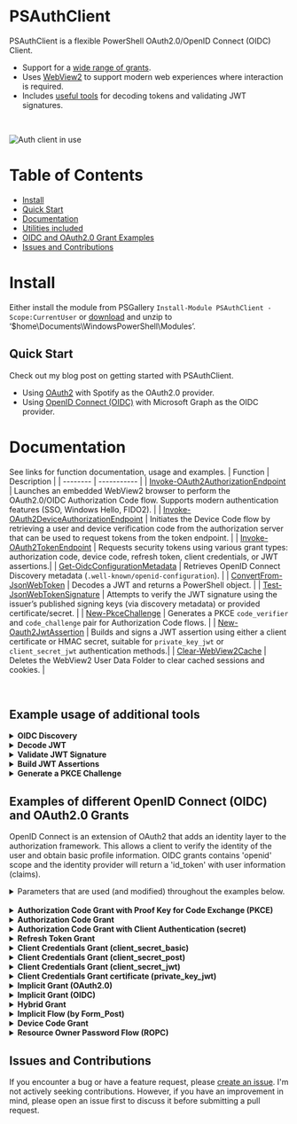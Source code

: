 # PSAuthClient
PSAuthClient is a flexible PowerShell OAuth2.0/OpenID Connect (OIDC) Client.
* Support for a [wide range of grants](#examples-of-openid-connect-oidc-and-oauth20-grants).
* Uses [WebView2](https://learn.microsoft.com/en-us/microsoft-edge/webview2/) to support modern web experiences where interaction is required.
* Includes [useful tools](#Tools) for decoding tokens and validating JWT signatures.
<br>

![Auth client in use](docs/images/spotify_auth.gif)

# Table of Contents
- [Install](#install)
- [Quick Start](#quick-start)
- [Documentation](#documentation)
- [Utilities included](#example-usage-of-additional-tools)
- [OIDC and OAuth2.0 Grant Examples](#examples-of-different-openid-connect-oidc-and-oauth20-grants)
- [Issues and Contributions](#issues-and-contributions)


# Install
Either install the module from PSGallery `Install-Module PSAuthClient -Scope:CurrentUser` or [download](https://github.com/alflokken/PSAuthClient/releases) and unzip to ‘$home\Documents\WindowsPowerShell\Modules’.

## Quick Start
Check out my blog post on getting started with PSAuthClient.
* Using [OAuth2](https://alflokken.github.io/posts/powershell-oauth2-authentication/) with Spotify as the OAuth2.0 provider.
* Using [OpenID Connect (OIDC)](https://alflokken.github.io/posts/powershell-oidc-authentication/) with Microsoft Graph as the OIDC provider.

# Documentation
See links for function documentation, usage and examples.
| Function | Description |
| -------- | ----------- |
| [Invoke-OAuth2AuthorizationEndpoint](/docs/Invoke-OAuth2AuthorizationEndpoint.md) | Launches an embedded WebView2 browser to perform the OAuth2.0/OIDC Authorization Code flow. Supports modern authentication features (SSO, Windows Hello, FIDO2). | 
| [Invoke-OAuth2DeviceAuthorizationEndpoint](/docs/Invoke-OAuth2DeviceAuthorizationEndpoint.md) | Initiates the Device Code flow by retrieving a user and device verification code from the authorization server that can be used to request tokens from the token endpoint. |
| [Invoke-OAuth2TokenEndpoint](docs/Invoke-OAuth2TokenEndpoint.md) | Requests security tokens using various grant types: authorization code, device code, refresh token, client credentials, or JWT assertions.|
| [Get-OidcConfigurationMetadata](docs/Get-OidcDiscoveryMetadata.md) | Retrieves OpenID Connect Discovery metadata (`.well-known/openid-configuration`). |
| [ConvertFrom-JsonWebToken](docs/ConvertFrom-JsonWebToken.md) | Decodes a JWT and returns a PowerShell object. | 
| [Test-JsonWebTokenSignature](docs/Test-JsonWebTokenSignature.md) | Attempts to verify the JWT signature using the issuer’s published signing keys (via discovery metadata) or provided certificate/secret. | 
| [New-PkceChallenge](docs/New-PkceChallenge.md) | Generates a PKCE `code_verifier` and `code_challenge` pair for Authorization Code flows. | 
| [New-Oauth2JwtAssertion](docs/New-Oauth2JwtAssertion.md) | Builds and signs a JWT assertion using either a client certificate or HMAC secret, suitable for `private_key_jwt` or `client_secret_jwt` authentication methods.|
| [Clear-WebView2Cache](docs/Clear-WebView2Cache.md) | Deletes the WebView2 User Data Folder to clear cached sessions and cookies. |

<br>

## Example usage of additional tools

<details>
<summary><b>OIDC Discovery</b></summary>

Retrieve OpenID Connect Discovery metadata.
```powershell
Get-OidcDiscoveryMetadata "https://login.microsoftonline.com/common"

token_endpoint                        : https://login.microsoftonline.com/common/oauth2/token
token_endpoint_auth_methods_supported : {client_secret_post, private_key_jwt, client_secret_basic}
jwks_uri                              : https://login.microsoftonline.com/common/discovery/keys
response_modes_supported              : {query, fragment, form_post}
subject_types_supported               : {pairwise}
id_token_signing_alg_values_supported : {RS256}
response_types_supported              : {code, id_token, code id_token, token id_token}
scopes_supported                      : {openid}
issuer                                : https://sts.windows.net/{tenantid}/
microsoft_multi_refresh_token         : True
authorization_endpoint                : https://login.microsoftonline.com/common/oauth2/authorize
device_authorization_endpoint         : https://login.microsoftonline.com/common/oauth2/devicecode
http_logout_supported                 : True
frontchannel_logout_supported         : True
end_session_endpoint                  : https://login.microsoftonline.com/common/oauth2/logout
claims_supported                      : {sub, iss, cloud_instance_name, cloud_instance_host_name}
check_session_iframe                  : https://login.microsoftonline.com/common/oauth2/checksession
userinfo_endpoint                     : https://login.microsoftonline.com/common/openid/userinfo
kerberos_endpoint                     : https://login.microsoftonline.com/common/kerberos
tenant_region_scope                   : 
cloud_instance_name                   : microsoftonline.com
cloud_graph_host_name                 : graph.windows.net
msgraph_host                          : graph.microsoft.com
rbac_url                              : https://pas.windows.net


```

</details>

<details>
<summary><b>Decode JWT</b></summary>

Convert (decode) a JSON Web Token (JWT) to a PowerShell object.
```powershell
PS> ConvertFrom-JsonWebToken "ew0KICAidHlwIjogIkpXVCIsDQogICJhbGciOiAiUlMyNTYiDQp9.ew0KICAi..."

header    : @{typ=JWT; alg=RS256}
exp       : 1706784929
echo      : Hello World!
nbf       : 1706784629
sub       : PSAuthClient
iss       : https://example.org
jti       : 27913c80-40d1-46a3-89d5-d3fb9f0d1e4e
iat       : 1706784629
aud       : PSAuthClient
signature : OHIxRGxuaXVLTjh4eXhRZ0VWYmZ3SHNlQ29iOUFBUVRMK1dqWUpWMEVXMD0



```

</details>

<details>
<summary><b>Validate JWT Signature</b></summary>

Attempt to validate the signature of a JSON Web Token (JWT) by using the issuer discovery metadata to get the signing certificate. (If no signing certificate or secret was provided.)

```powershell
PS> Test-JsonWebTokenSignature -jwtInput $jwt
True
```

</details>

<details>
<summary><b>Build JWT Assertions</b></summary>

Create and sign JWT Assertions using either a client_certificate (x509certificate2 or RSA Private key) or client_secret (for HMAC-based signature).

```powershell
PS> New-Oauth2JwtAssertion -issuer "test" -subject "test1" -audience "test2" -jwtId "123" -customClaims @{ claim1 = "test" } -client_secret "secret"

client_assertion_jwt           ew0KICAiYWxnIjogIlJTMjU2IiwNCiAgInR5cCI6ICJKV1QiDQp9.ew0KICAianRp...
client_assertion_type          urn:ietf:params:oauth:client-assertion-type:jwt-bearer
header                         @{alg=RS256; typ=JWT}
payload                        @{jti=123; claim1=test; aud=test2; exp=1706793151; nbf=170679285...}
```

</details>

<details>
<summary><b>Generate a PKCE Challenge</b></summary>

Generate code_verifier and code_challenge for PKCE (authorization code flow).

```powershell
PS> New-PkceChallenge

code_verifier                  Vpq2YXOsD~1DRM-jBPR6bt8R-3dWQAHNLVLUIDxh7SkWpOT3A0grpenqKne5rAHcVKsTi-ya8-lGBxJ0NS7zavdcFbfdN0yFQ5kYOFbWBh3
code_challenge                 TW-3r-6mxRWjhkkxmYOabLlwIQ0JkQ0ndxzOSLJvCoU
code_challenge_method          S256
```

</details>

## Examples of different OpenID Connect (OIDC) and OAuth2.0 Grants

OpenID Connect is an extension of OAuth2 that adds an identity layer to the authorization framework. This allows a client to verify the identity of the user and obtain basic profile information. OIDC grants contains 'openid' scope and the identity provider will return a 'id_token' with user information (claims). 

<details>
<summary>Parameters that are used (and modified) throughout the examples below.</summary>

```powershell
$authorization_endpoint = "https://login.microsoftonline.com/example.org/oauth2/v2.0/authorize"
$token_endpoint = "https://login.microsoftonline.com/example.org/oauth2/v2.0/token"

$splat = @{
    client_id = "5eda97cf-2963-41e9-bea0-b6ba2bbf8f99"
    scope = "user.read openid offline_access"
    redirect_uri = "https://login.microsoftonline.com/common/oauth2/nativeclient"
    customParameters = @{ 
        prompt = "none"
    }
}
```
<br>
</details>
<br>
<details>
<summary><b>Authorization Code Grant with Proof Key for Code Exchange (PKCE)</b></summary>

Example
```powershell
$code = Invoke-OAuth2AuthorizationEndpoint -uri $authorization_endpoint @splat

client_id                      5eda97cf-2963-41e9-bea0-b6ba2bbf8f99
code_verifier                  ig0Sly4Kdjc_e77Zsp5..PKi.TbqzSNz_CEKsamyPRI5~uRr4_
nonce                          o180HoFS2k5y0gj.spbYos.IPUS8-SqSf4cx0Z7x
redirect_uri                   https://login.microsoftonline.com/common/oauth2/nativeclient
code                           0.AUcAjvFfm8BTokWLwpwMj2CyxiGBP5hz2ZpErJuc3chlhOUNAVw.AgABAAIAAAA...

$token = Invoke-OAuth2TokenEndpoint -uri $token_endpoint @code

token_type      : Bearer
scope           : User.Read profile openid email
expires_in      : 5340
ext_expires_in  : 5340
access_token    : eyJ0eXAiOiJKV1QiLCJub25jZSI6IlhFMjJvBXRyVDBkQ1Z1cG7zbEFJQk1kU1RxLS5xQUppS3Fpbr...
refresh_token   : 0.AUcAjvFfm8BTokWLwpwMj2CyxiGBP5hz2ZpErJuc3chlhOUNAVw.AgABAAEAAAAmoFfGtYxvRrNr...
id_token        : eyJ0eXAiOiJKV1QiLCJhbGciOiJSUzI1NiIsImtpZCI6ImtXYmthYTZxczh3c1RuQndpaU5ZT2hIYm...
expiry_datetime : 31.01.2024 14:11:08


```
</details>

<details>
<summary><b>Authorization Code Grant</b></summary>

Example
```powershell
$code = Invoke-OAuth2AuthorizationEndpoint -uri $authorization_endpoint @splat -usePkce:$false

nonce                          UYhqAG~GLvZqGj4hnlTkYFJY9LVcS9TrWiq.8n8Vu
redirect_uri                   https://login.microsoftonline.com/common/oauth2/nativeclient
client_id                      5eda97cf-2963-41e9-bea0-b6ba2bbf8f99
code                           0.AUcAjvFfm8BTokWLwpwMj2CyxiGBP5hz2ZpErJuc3chlhOUNAVw.AgABAAmoFfG...

$token = Invoke-OAuth2TokenEndpoint -uri $token_endpoint @code

token_type      : Bearer
scope           : User.Read profile openid email
expires_in      : 3848
ext_expires_in  : 3848
access_token    : eyJ0eXAiOiJKV1QiLCJub62jZSI6ImhDRkwxMjVHdE85SmNqS0NWMFZQLWxTd2Z0Zm12LXFsV2VDR0...
refresh_token   : 0.AUcAjvFfm8BTokWLwpwMkJCyxiGBP5hz2ZpErJuc3chlhOUNAVw.AgABAAEAAAAmoFfGtYxjHyNf...
id_token        : eyJ0eXAiOiJKV1QiLCJhbGciOiJSUzI1NiIsImtpZCI6ImtXYmthYTZxczh3c1RuQndpaU547ZT2hI...
expiry_datetime : 31.01.2024 14:05:18
```
</details>

<details>
<summary><b>Authorization Code Grant with Client Authentication (secret)</b></summary>

Example
```powershell
$splat.redirect_uri = "https://localhost/web"
$code = Invoke-OAuth2AuthorizationEndpoint -uri $authorization_endpoint @splat 

client_id                      5eda97cf-2963-41e9-bea0-b6ba2bbf8f99
code_verifier                  jWe-ecfnqZ.weAxbb-qHiZ3oe7LZ-tEyWq~7UB9RcNfZn65Xq2zPO7-8rv-5tp24p...
nonce                          HRBD6BuH9PQM2_Kmuqj6KTranVVcuL80fsEpll-9nppaZp0H3CQaYhaqQ2VqUV8
redirect_uri                   https://localhost/web
code                           0.AUcAjvFfm8BTokWLwpwMj2CyxiGBP5hz2ZpErJuc3chlhOUNAVw.AgABAAIAAAm...

$token = Invoke-OAuth2TokenEndpoint -uri $token_endpoint @code -client_secret $client_secret

token_type      : Bearer
scope           : User.Read profile openid email
expires_in      : 4069
ext_expires_in  : 4069
access_token    : eyJ0eXAiOiJKG1QqLCJub25jZSI5IllOTzdpTmdXZnMtSmSSY1hpZk45bTdoa2E0WnNpWFY5ckswen...
refresh_token   : 0.AUcAjvFfmC9TokWLwpwMj2CyxiGBP5hz2ZpRrJuc3chlhOUGAVw.AgABAAEAAAAmoFfGtYxvRrNf...
id_token        : eyJ0eXAiOiJKV1QiLCJhbGciOiJSUzI1NiIsImtpZCI6ImtXYmthYTZxczh3c1RuQndpaU5ZT2hIYm...
expiry_datetime : 31.01.2024 14:28:58
```
</details>

<details>
<summary><b>Refresh Token Grant</b></summary>

Example
```powershell
$token = Invoke-OAuth2TokenEndpoint -uri $token_endpoint -refresh_token $token.refresh_token -client_id $splat.client_id -scope $splat.scope -nonce $code.nonce

token_type      : Bearer
scope           : User.Read profile openid email
expires_in      : 3951
ext_expires_in  : 3951
access_token    : eyJ0eXAiOiJKR1QiLCJsf52jZSI6IjdCbkI2VDc5OGJZVlh3ZHdIRWVOMGducUVKQVBEUnBPcTZhMm...
refresh_token   : 0.AUcAjvFfm1BTokWLkjrMj3CyxiGBP5hz4ZpErJuc3chlhOUNAVw.AgABAAEAAAAmoFfGtDxvRrNa...
id_token        : eyJ0eXAiOiJKV1QiLCJhbGciOiJSUzI1NiIsImtpZCI6ImtXYmthYTZxczh3c1RuQndsapaU5ZT2hI...
expiry_datetime : 31.01.2024 14:16:56
```
</details>

<details>
<summary><b>Client Credentials Grant (client_secret_basic)</b></summary>

Example
```powershell
$splat.Remove("customParameters")
$splat.scope = ".default"
$token = Invoke-OAuth2TokenEndpoint -uri $token_endpoint @splat -client_secret (Invoke-Cache -keyName "PSC_Test-ClientSecret") -client_auth_method client_secret_basic

token_type      : Bearer
expires_in      : 3599
ext_expires_in  : 3599
access_token    : eyJ0eXAiOiJKV1DiLCJub25jZSI3IjUtQjB0bXBSNHhzYWtJSW8wOFY5ejFGVGRTWDF5blZfalNVX2...
expiry_datetime : 31.01.2024 14:14:06
```
</details>

<details>
<summary><b>Client Credentials Grant (client_secret_post)</b></summary>

```powershell
$token = Invoke-OAuth2TokenEndpoint -uri $token_endpoint @splat -client_secret (Invoke-Cache -keyName "PSC_Test-ClientSecret" -asSecureString)

token_type      : Bearer
expires_in      : 3599
ext_expires_in  : 3599
access_token    : eyJ0eXAiOiJKV1QiGCJub25jZSI3ImtIeW5MWTNyUjdja0lZd1RTQWVSRi1yRnVYYUx0Y6VaU11NEF...
expiry_datetime : 31.01.2024 14:16:10
```
</details>

<details>
<summary><b>Client Credentials Grant (client_secret_jwt)</b></summary>

Example
```powershell
# Microsoft Graph DOES NOT support client_secret_jwt, but if they did, this is how you would do it.
$token = Invoke-OAuth2TokenEndpoint -uri $token_endpoint @splat -client_secret $client_secret -client_auth_method "client_secret_jwt"

error          error_description
-----          -----------------
invalid_client AADSTS5002723: Invalid JWT token. No certificate SHA-1 thumbprint, certificate SH...

```
</details>

<details>
<summary><b>Client Credentials Grant certificate (private_key_jwt)</b></summary>

Example
```powershell
$token = Invoke-OAuth2TokenEndpoint -uri $token_endpoint @splat -client_certificate "Cert:\CurrentUser\My\8ade399dddc5973e04e34ac19fe8f8759ba059b8"

token_type      : Bearer
expires_in      : 3599
ext_expires_in  : 3599
access_token    : eyJ0eXAiOiJKV1QiLCJub21jZSI2InpBUjQ6UTBRc7dzYkcxOVJibQ032s2UUxrckZUcm9BYmwgdh0...
expiry_datetime : 31.01.2024 14:20:03

```
</details>

<details>
<summary><b>Implicit Grant (OAuth2.0)</b></summary>

Example
```powershell
$splat.redirect_uri = "https://localhost/spa"
$splat.scope = "User.Read"
$token = Invoke-OAuth2AuthorizationEndpoint -uri $authorization_endpoint @splat -response_type "token" -usePkce:$false

expires_in                     4371
expiry_datetime                31.01.2024 14:39:19
scope                          User.Read profile openid email
session_state                  5c044a56-543e-4bcc-a94f-d411ddec5a87
access_token                   eyJ0eXAiOiJKV1QiLCJkj76jZSI6InlaZzBmU1NGV1M1UmllaFRHc01jMWJkSFNIZ...
token_type                     Bearer
```
</details>

<details>
<summary><b>Implicit Grant (OIDC)</b></summary>

Example
```powershell
$token = Invoke-OAuth2AuthorizationEndpoint -uri $authorization_endpoint @splat -response_type "token id_token" -usePkce:$false

nonce                          NtKwrnSuV7xQQiya.jNXF940RQkS0OMlTcQDCOOgJay8a2qi0.MO4KKX8xc-XWUa
expires_in                     4949
id_token                       eyJ0eXAiOiJKV1QiLCJhbGciOiJSUzI1NiIsImtpZCI6ImtXYmthYTZxczh3c1RuQ...
expiry_datetime                31.01.2024 14:46:35
scope                          User.Read profile openid email
session_state                  5c044a56-543e-4bcc-a94f-d411ddec5a87
access_token                   eyJ0eXAiOiJKV1QiLCJub51jZSI6Ik2saWhWbkdCMzNYUnI0VTF5VUVYLXA0Zkp6K...
token_type                     Bearer
```
</details>

<details>
<summary><b>Hybrid Grant</b></summary>

Example
```powershell
$splat.scope = "user.read openid offline_access"
$splat.redirect_uri = "http://localhost"
$splat.usePkce = $true
$token = Invoke-OAuth2AuthorizationEndpoint -uri $authorization_endpoint  @splat -response_type "code id_token"

nonce                          7B61P-.ST87WdKZ9TPF~1a5sMkPs.atxj8sBCmY2mHHfEKRotmK37dxDl
code_verifier                  w6Fvr5LTkex0k.aRJhL9rZeEDNSO5sdc8zeQYlstYJuZ2K9ck2azZ~Luxeaw2CCSd...
id_token                       eyJ0eXAiOiJKV1QiLCJhbGciOiJSUzI1NiIsImtpZCI6ImtXYmthYTZxczh3c1RuQ...
client_id                      5eda97cf-2963-41e9-bea0-b6ba2bbf8f99
session_state                  5c044a56-543e-4bcc-a94f-d411ddec5a87
redirect_uri                   http://localhost
code                           0.AUcAjvFfm8BTokWLwpwMj2CyxiGBP5hz2ZpErJuc3chlhOUNAVw.AgABAAAAAmo...

$token.Remove("id_token"); $token.Remove("session_state")
$tokens = Invoke-OAuth2TokenEndpoint -uri $token_endpoint @token

nonce                          da1EE3-RRVJO.fFeCEw2TvG7hK46AWFWHJCOBeRfnJ6o
code_verifier                  ~4fYq2QcXlSIZN_vZ7pnKsO5VZ0Pq39hsdQOAziqDqsGNL-JGP~
client_id                      5eda97cf-2963-41e9-bea0-b6ba2bbf8f99
redirect_uri                   http://localhost
code                           0.AUcAjvFfm8BTokWLwpwMj2CyxiGBP5hz2ZpErJuc3chlhOUNAVw.AgABAAIAAAA...
```
</details>

<details>
<summary><b>Implicit Flow (by Form_Post)</b></summary>

Example
```powershell
$splat.redirect_uri = "http://localhost:5001/"
$customParameters = @{ 
    prompt = "none" # login, none, consent, select_account
}
$token = Invoke-OAuth2AuthorizationEndpoint -uri $authorization_endpoint  @splat -response_type "code id_token" -response_mode "form_post"

nonce                          iOJ6n7jBlYAL_TrYlFjfKwOsPklX1-4iR
code_verifier                  j1v4ZEjF4AE.lMfsQ36UzF6OoBp.zwuJ7Qkez9XQX~4lGo9pnxxtN.P4ulFhkwBaZ...
id_token                       eyJ0eXAiOiJKV1QiLCJhbGciOiJSUzI1NiIsImtpZCI6ImtXYmthYTZxczh3c1RuQ...
client_id                      5eda97cf-2963-41e9-bea0-b6ba2bbf8f99
session_state                  5c044a56-543e-4bcc-a94f-d411ddec5a87
redirect_uri                   http://localhost:5001/
code                           0.AUcAjvFfm8BTokWLwpwMj2CyxiGBP5hz2ZpErJuc3chlhOUNAVw.AgABAAIAmoF...


$token.Remove("id_token"); $token.Remove("session_state")
$tokens = Invoke-OAuth2TokenEndpoint -uri $token_endpoint @token

token_type      : Bearer
scope           : User.Read profile openid email
expires_in      : 4840
ext_expires_in  : 4840
access_token    : eyJ0eXAiOiJKV1QiLCJub55jZSI6IlRsTFVNS5MyaEpscDNfNzKH75GXMXI0WndKMnlKJSJzFdzJEb...
refresh_token   : 0.AUcAjvFfm8BTokSLwpwMj2CyxiGBP5kH76pErJuc3chlhOUNAVw.AgABAAEAPKIZ-AgDs_wSA9P9...
id_token        : eyJ0eXAiOiJKV1QiLCJhbGciOiJSUzI1NiIsImtpZCI6ImtXYmthYTZxczh3c1RuQndpaU5ZT2hIYm...
expiry_datetime : 31.01.2024 14:54:54
```
</details>

<details>
<summary><b>Device Code Grant</b></summary>

Example
```powershell
$deviceCode = Invoke-OAuth2DeviceAuthorizationEndpoint -uri "https://login.microsoftonline.com/$tenantId/oauth2/v2.0/devicecode" -client_id $splat.client_id -scope $splat.scope

user_code        : L8EFTXRY3
device_code      : LAQABAAEAAAAmoFfGtYxvRrNriQdPKIZ-2b64dTFbGcmRF3rSBagHQGtBcyz0K_XV8ltq-nXz8Ks6...
verification_uri : https://microsoft.com/devicelogin
expires_in       : 900
interval         : 5
message          : To sign in, use a web browser to open the page https://microsoft.com/devicelogin and enter the co...

# Pop interactive browser
Invoke-WebView2 -uri "https://microsoft.com/devicelogin" -UrlCloseConditionRegex "//appverify$" -title "Device Code Flow" | Out-Null

# After user-interaction has been completed.
$token = Invoke-OAuth2TokenEndpoint -uri $token_endpoint -device_code $deviceCode.device_code -client_id $splat.client_id

token_type      : Bearer
scope           : User.Read profile openid email
expires_in      : 5320
ext_expires_in  : 5320
access_token    : eyJ0eXAiOiJKV1QiKH6Gb25jZSI5IjlzanppVWtNSlkR4WxfWjBRWFJRZUl4TEdyaDBad05TQ01sQ1...
refresh_token   : 0.AUcAjvFfm8BlORWLwpwMj2CyxiGBP5hz2ZpErkU62chlhOUNAVw.AgABAAEAAAAmoFfGtYxvRrlK...
id_token        : eyJ0eXAiOiJKV1QiLCJhbGciOiJSUzI1NiIsImtpZCI6ImtXYmthYTZxczh3c1RuQndpaU5ZT2hIYm...
expiry_datetime : 31.01.2024 15:07:19


```
</details>

<details>
<summary><b>Resource Owner Password Flow (ROPC)</b></summary>
I did not bother to implement this flow, as its insecure and not recommended for use. Its fairly trivial to implement if you need it. See https://learn.microsoft.com/en-us/entra/identity-platform/v2-oauth-ropc for more information.
</details>

## Issues and Contributions
If you encounter a bug or have a feature request, please [create an issue](https://github.com/alflokken/PSAuthClient/issues). I'm not actively seeking contributions. However, if you have an improvement in mind, please open an issue first to discuss it before submitting a pull request.
